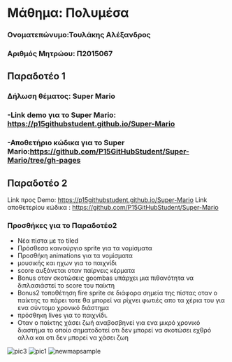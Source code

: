 # Μάθημα: Πολυμέσα
### Ονοματεπώνυμο:Τουλάκης Αλέξανδρος
### Αριθμός Μητρώου: Π2015067
## Παραδοτέο 1
### Δήλωση θέματος: Super Mario
### -Link demo για το Super Mario:  https://p15githubstudent.github.io/Super-Mario
### -Αποθετήριο κώδικα για το Super Mario:https://github.com/P15GitHubStudent/Super-Mario/tree/gh-pages
## Παραδοτέο 2
 Link προς Demo: https://p15githubstudent.github.io/Super-Mario
 Link αποθετερίου κώδικα : https://github.com/P15GitHubStudent/Super-Mario
### Προσθήκες για το Παραδοτέο2
 * Νέα πίστα με το tiled
 * Πρόσθεσα καινούργιο sprite για τα νομίσματα
 * Προσθήκη animations για τα νομίσματα
 * μουσικής και ηχων για το παιχνίδι
 * score αυξάνεται οταν παίρνεις κέρματα
 * Bonus οταν σκοτώσεις goombas υπάρχει μια πιθανότητα να διπλασιάστεί το score του παίκτη
 * Bonus2 τοποθέτηση fire sprite σε διάφορα σημεία της πίστας οταν ο παίκτης το πάρει τοτε θα μπορεί να ρίχνει 
  φωτιές απο τα χέρια του για ενα σύντομο χρονικό διάστημα 
* πρόσθηκη lives για το παιχνίδι.
* Οταν ο παίκτης χάσει ζωή αναβοσβηνεί για ενα μικρό χρονικό διαστήμα το οποίο σηματοδοτεί οτι δεν μπορεί να σκοτώσει εχθρό 
 αλλα και οτι δεν μπορεί να χάσει ζωη 

![pic3](https://user-images.githubusercontent.com/22703561/32443906-574da0f0-c309-11e7-842e-5757cd0e698a.png)
![pic1](https://user-images.githubusercontent.com/22703561/32443908-57bca8d8-c309-11e7-886e-9394e6dc4afe.png)
![newmapsample](https://user-images.githubusercontent.com/22703561/32443987-b1237302-c309-11e7-8c4a-f45b01b9d029.PNG)



